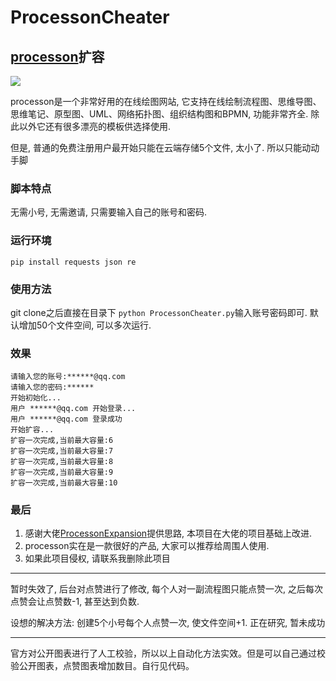 # ProcessonCheater
## [processon](https://www.processon.com/)扩容

![](https://www.processon.com/assets/images/tour/flow.png)

processon是一个非常好用的在线绘图网站, 它支持在线绘制流程图、思维导图、思维笔记、原型图、UML、网络拓扑图、组织结构图和BPMN, 功能非常齐全. 除此以外它还有很多漂亮的模板供选择使用.

但是, 普通的免费注册用户最开始只能在云端存储5个文件, 太小了. 所以只能动动手脚

### 脚本特点
无需小号, 无需邀请, 只需要输入自己的账号和密码.

### 运行环境
`pip install requests json re`

### 使用方法
git clone之后直接在目录下
`python ProcessonCheater.py`输入账号密码即可. 默认增加50个文件空间, 可以多次运行.

### 效果
```
请输入您的账号:******@qq.com
请输入您的密码:******
开始初始化...
用户 ******@qq.com 开始登录...
用户 ******@qq.com 登录成功
开始扩容...
扩容一次完成,当前最大容量:6
扩容一次完成,当前最大容量:7
扩容一次完成,当前最大容量:8
扩容一次完成,当前最大容量:9
扩容一次完成,当前最大容量:10
```

### 最后
1. 感谢大佬[ProcessonExpansion](https://github.com/goldenJet/ProcessonExpansion)提供思路, 本项目在大佬的项目基础上改进.
2. processon实在是一款很好的产品, 大家可以推荐给周围人使用.
3. 如果此项目侵权, 请联系我删除此项目

---

暂时失效了, 后台对点赞进行了修改, 每个人对一副流程图只能点赞一次, 之后每次点赞会让点赞数-1, 甚至达到负数. 

设想的解决方法: 创建5个小号每个人点赞一次, 使文件空间+1. 正在研究, 暂未成功

---

官方对公开图表进行了人工校验，所以以上自动化方法实效。但是可以自己通过校验公开图表，点赞图表增加数目。自行见代码。